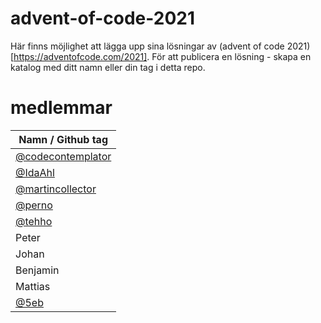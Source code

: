 # advent-of-code-2021

Här finns möjlighet att lägga upp sina lösningar av (advent of code 2021)[https://adventofcode.com/2021]. För att publicera en lösning - skapa en katalog med ditt namn eller din tag i detta repo.

# medlemmar
| Namn / Github tag                                         |
| --------------------------------------------------------- |
| [@codecontemplator](https://github.com/codecontemplator)  |
| [@IdaAhl](https://github.com/IdaAhl)                      |
| [@martincollector](https://github.com/martincollector)    |
| [@perno](https://github.com/perno)                        |
| [@tehho](https://github.com/tehho)                        |
| Peter                                                     |
| Johan                                                     |
| Benjamin                                                  |
| Mattias                                                   |
| [@5eb](https://github.com/5eb)                            |
